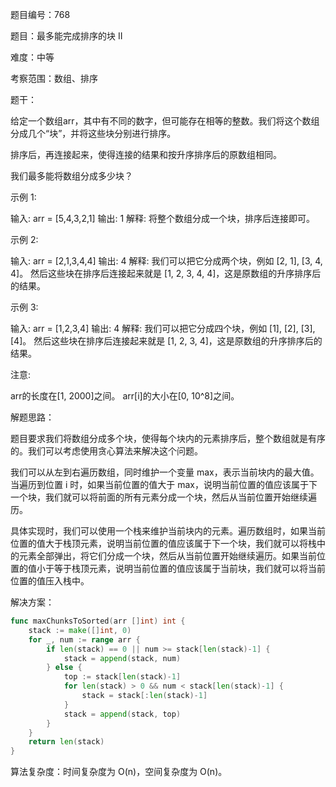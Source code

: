 题目编号：768

题目：最多能完成排序的块 II

难度：中等

考察范围：数组、排序

题干：

给定一个数组arr，其中有不同的数字，但可能存在相等的整数。我们将这个数组分成几个“块”，并将这些块分别进行排序。

排序后，再连接起来，使得连接的结果和按升序排序后的原数组相同。

我们最多能将数组分成多少块？

示例 1:

输入: arr = [5,4,3,2,1]
输出: 1
解释:
将整个数组分成一个块，排序后连接即可。

示例 2:

输入: arr = [2,1,3,4,4]
输出: 4
解释:
我们可以把它分成两个块，例如 [2, 1], [3, 4, 4]。
然后这些块在排序后连接起来就是 [1, 2, 3, 4, 4]，这是原数组的升序排序后的结果。

示例 3:

输入: arr = [1,2,3,4]
输出: 4
解释:
我们可以把它分成四个块，例如 [1], [2], [3], [4]。
然后这些块在排序后连接起来就是 [1, 2, 3, 4]，这是原数组的升序排序后的结果。

注意:

arr的长度在[1, 2000]之间。
arr[i]的大小在[0, 10^8]之间。

解题思路：

题目要求我们将数组分成多个块，使得每个块内的元素排序后，整个数组就是有序的。我们可以考虑使用贪心算法来解决这个问题。

我们可以从左到右遍历数组，同时维护一个变量 max，表示当前块内的最大值。当遍历到位置 i 时，如果当前位置的值大于 max，说明当前位置的值应该属于下一个块，我们就可以将前面的所有元素分成一个块，然后从当前位置开始继续遍历。

具体实现时，我们可以使用一个栈来维护当前块内的元素。遍历数组时，如果当前位置的值大于栈顶元素，说明当前位置的值应该属于下一个块，我们就可以将栈中的元素全部弹出，将它们分成一个块，然后从当前位置开始继续遍历。如果当前位置的值小于等于栈顶元素，说明当前位置的值应该属于当前块，我们就可以将当前位置的值压入栈中。

解决方案：

```go
func maxChunksToSorted(arr []int) int {
    stack := make([]int, 0)
    for _, num := range arr {
        if len(stack) == 0 || num >= stack[len(stack)-1] {
            stack = append(stack, num)
        } else {
            top := stack[len(stack)-1]
            for len(stack) > 0 && num < stack[len(stack)-1] {
                stack = stack[:len(stack)-1]
            }
            stack = append(stack, top)
        }
    }
    return len(stack)
}
```

算法复杂度：时间复杂度为 O(n)，空间复杂度为 O(n)。
